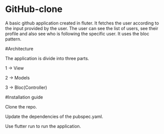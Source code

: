 # GitHub-clone
A basic github application created in fluter.
It fetches the user according to the input provided by the user.
The user can see the list of users, see their profile and also see who is following the specific user.
It uses the bloc pattern.

#Architecture

The application is divide into three parts.

1 -> View

2 -> Models

3 -> Bloc(Controller)

#Installation guide

Clone the repo.

Update the dependencies of the pubspec.yaml.

Use flutter run to run the application.
